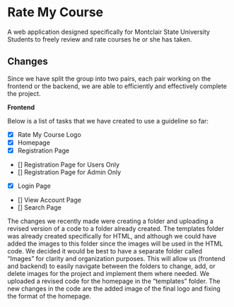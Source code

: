 # Rate My Course
A web application designed specifically for Montclair State University Students to freely review and rate courses he or she has taken. 
## Changes
Since we have split the group into two pairs, each pair working on the frontend or the backend, we are able to efficiently and effectively complete the project.

**Frontend**

Below is a list of tasks that we have created to use a guideline so far:
- [X] Rate My Course Logo
- [X] Homepage
- [X] Registration Page
- [] Registration Page for Users Only
- [] Registration Page for Admin Only
- [X] Login Page
- [] View Account Page
- [] Search Page

The changes we recently made were creating a folder and uploading a revised version of a code to a folder already created. The templates folder was already created specifically for HTML, and although we could have added the images to this folder since the images will be used in the HTML code. We decided it would be best to have a separate folder called “Images” for clarity and organization purposes. This will allow us (frontend and backend) to easily navigate between the folders to change, add, or delete images for the project and implement them where needed. We uploaded a revised code for the homepage in the “templates” folder. The new changes in the code are the added image of the final logo and fixing the format of the homepage. 
